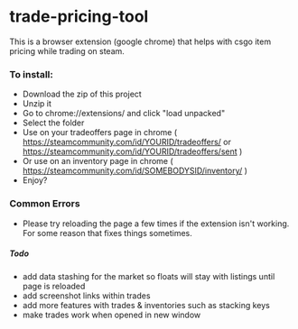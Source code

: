 # trade-pricing-tool
This is a browser extension (google chrome) that helps with csgo item pricing while trading on steam.

### To install:
- Download the zip of this project
- Unzip it
- Go to chrome://extensions/ and click "load unpacked"
- Select the folder
- Use on your tradeoffers page in chrome ( https://steamcommunity.com/id/YOURID/tradeoffers/ or https://steamcommunity.com/id/YOURID/tradeoffers/sent )
- Or use on an inventory page in chrome ( https://steamcommunity.com/id/SOMEBODYSID/inventory/ )
- Enjoy?

### Common Errors
- Please try reloading the page a few times if the extension isn't working. For some reason that fixes things sometimes.

##### Todo
- add data stashing for the market so floats will stay with listings until page is reloaded
- add screenshot links within trades
- add more features with trades & inventories such as stacking keys
- make trades work when opened in new window

